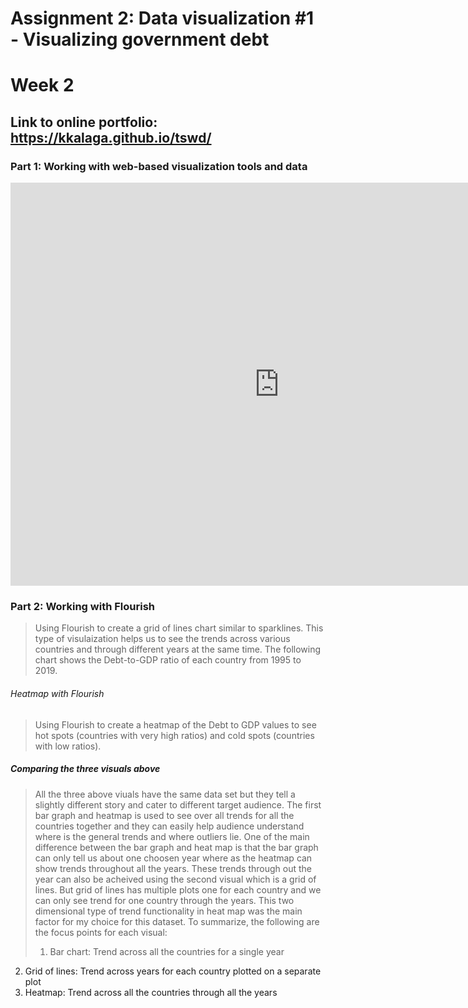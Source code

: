 # Assignment 2: Data visualization #1 - Visualizing government debt
# Week 2
## Link to online portfolio: https://kkalaga.github.io/tswd/

### Part 1: Working with web-based visualization tools and data

<iframe src="https://data.oecd.org/chart/65vM" width="860" height="645" style="border: 0" mozallowfullscreen="true" webkitallowfullscreen="true" allowfullscreen="true"><a href="https://data.oecd.org/chart/65vM" target="_blank">OECD Chart: General government debt, Total, % of GDP, Annual, 2017</a></iframe>

### Part 2: Working with Flourish
> Using Flourish to create a grid of lines chart similar to sparklines. This type of visulaization helps us to see the trends across various countries and through different years at the same time. The following chart shows the Debt-to-GDP ratio of each country from 1995 to 2019.

<div class="flourish-embed flourish-chart" data-src="visualisation/3740956" data-url="https://flo.uri.sh/visualisation/3740956/embed" aria-label=""><script src="https://public.flourish.studio/resources/embed.js"></script></div>

###### Heatmap with Flourish
> Using Flourish to create a heatmap of the Debt to GDP values to see hot spots (countries with very high ratios) and cold spots (countries with low ratios).

<div class="flourish-embed flourish-heatmap" data-src="visualisation/3758400" data-url="https://flo.uri.sh/visualisation/3758400/embed" aria-label=""><script src="https://public.flourish.studio/resources/embed.js"></script></div>

##### Comparing the three visuals above
> All the three above viuals have the same data set but they tell a slightly different story and cater to different target audience. The first bar graph and heatmap is used to see over all trends for all the countries together and they can easily help audience understand where is the general trends and where outliers lie. One of the main difference between the bar graph and heat map is that the bar graph can only tell us about one choosen year where as the heatmap can show trends throughout all the years. These trends through out the year can also be acheived using the second visual which is a grid of lines. But grid of lines has multiple plots one for each country and we can only see trend for one country through the years. This two dimensional type of trend functionality in heat map was the main factor for my choice for this dataset. 
To summarize, the following are the focus points for each visual:
> 1. Bar chart: Trend across all the countries for a single year
  2. Grid of lines: Trend across years for each country plotted on a separate plot
  3. Heatmap: Trend across all the countries through all the years
